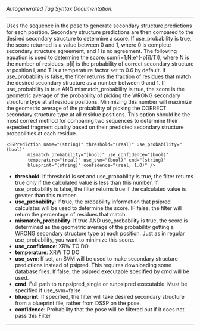 _Autogenerated Tag Syntax Documentation:_

---
Uses the sequence in the pose to generate secondary structure predictions for each position. Secondary structure predictions are then compared to the desired secondary structure to determine a score. If use_probability is true, the score returned is a value between 0 and 1, where 0 is complete secondary structure agreement, and 1 is no agreement. The following equation is used to determine the score: sum(i=1;N;e^(-p[i]/T)), where N is the number of residues, p[i] is the probability of correct secondary structure at position i, and T is a temperature factor set to 0.6 by default. If use_probability is false, the filter returns the fraction of residues that match the desired secondary structure as a number between 0 and 1. If use_probability is true AND mismatch_probability is true, the score is the geometric average of the probability of picking the WRONG secondary structure type at all residue positions. Minimizing this number will maximize the geometric average of the probability of picking the CORRECT secondary structure type at all residue positions. This option should be the most correct method for comparing two sequences to determine their expected fragment quality based on their predicted secondary structure probabilities at each residue.

```
<SSPrediction name="(string)" threshold="(real)" use_probability="(bool)"
        mismatch_probability="(bool)" use_confidence="(bool)"
        temperature="(real)" use_svm="(bool)" cmd="(string)"
        blueprint="(string)" confidence="(real; 1.0)" />
```

-   **threshold**: If threshold is set and use_probability is true, the filter returns true only if the calculated value is less than this number. If use_probability is false, the filter returns true if the calculated value is greater than this number.
-   **use_probability**: If true, the probability information that psipred calculates will be used to determine the score. IF false, the filter will return the percentage of residues that match.
-   **mismatch_probability**: If true AND use_probability is true, the score is determined as the geometric average of the probability getting a WRONG secondary structure type at each position. Just as in regular use_probability, you want to minimize this score.
-   **use_confidence**: XRW TO DO
-   **temperature**: XRW TO DO
-   **use_svm**: If set, an SVM will be used to make secondary structure predictions instead of psipred. This requires downloading some database files. If false, the psipred executable specified by cmd will be used.
-   **cmd**: Full path to runpsipred_single or runpsipred executable. Must be specified if use_svm=false
-   **blueprint**: If specified, the filter will take desired secondary structure from a blueprint file, rather from DSSP on the pose.
-   **confidence**: Probability that the pose will be filtered out if it does not pass this Filter

---
